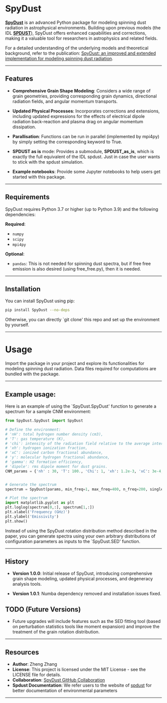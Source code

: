 # SpyDust

[**SpyDust**](https://arxiv.org/abs/2412.03431) is an advanced Python package for modeling spinning dust radiation in astrophysical environments. Building upon previous models (the IDL [**SPDUST**](https://arxiv.org/pdf/1003.4732)), SpyDust offers enhanced capabilities and corrections, making it a valuable tool for researchers in astrophysics and related fields.

For a detailed understanding of the underlying models and theoretical background, refer to the publication: [SpyDust: an improved and extended implementation for modeling spinning dust radiation](https://arxiv.org/abs/2412.03431).

---

## Features

- **Comprehensive Grain Shape Modeling**: Considers a wide range of grain geometries, providing corresponding grain dynamics, directional radiation fields, and angular momentum transports.

- **Updated Physical Processes**: Incorporates corrections and extensions, including updated expressions for the effects of electrical dipole radiation back-reaction and plasma drag on angular momentum dissipation.

- **Parallisation**: Functions can be run in parallel (implemented by mpi4py) by simply setting the corresponding keyword to True.

- **SPDUST as is** mode: Provides a submodule, **SPDUST_as_is**, which is exactly the full equivalent of the IDL spdust. Just in case the user wants to stick with the spdust simulation.

- **Example notebooks**: Provide some Jupyter notebooks to help users get started with this package.

---

## Requirements

SpyDust requires Python 3.7 or higher (up to Python 3.9) and the following dependencies:

**Required**:
- `numpy`
- `scipy`
- `mpi4py`

**Optional**:
- `pandas`: This is not needed for spinning dust spectra, but if free free emission is also desired (using free_free.py), then it is needed.

---

## Installation

You can install SpyDust using pip:

```bash
pip install SpyDust --no-deps
```

Otherwise, you can directly `git clone' this repo and set up the environment by yourself.

---

# Usage

Import the package in your project and explore its functionalities for modeling spinning dust radiation. Data files required for computations are bundled with the package.

---

## Example usage:

Here is an example of using the `SpyDust.SpyDust' function to generate a spectrum for a sample CNM environment:
```python
from SpyDust.SpyDust import SpyDust

# Define the environment:
# 'nH': total hydrogen number density (cm3),
# 'T': gas temperature (K),
# 'chi': intensity of the radiation field relative to the average interstellar radiation field,
# 'xh': hydrogen ionization fraction,
# 'xC': ionized carbon fractional abundance,
# 'y': molecular hydrogen fractional abundance,
# 'gamma': H2 formation efficiency,
# 'dipole': rms dipole moment for dust grains.
CNM_params = {'nh' : 30, 'T': 100., 'Chi': 1, 'xh': 1.2e-3, 'xC': 3e-4, 'y' : 0, 'gamma': 0, 'dipole': 9.3, 'line':7}


# Generate the spectrum
spectrum = SpyDust(params, min_freq=1, max_freq=400, n_freq=200, single_beta=True)

# Plot the spectrum
import matplotlib.pyplot as plt
plt.loglog(spectrum[0,:], spectrum[1,:])
plt.xlabel('Frequency (GHz)')
plt.ylabel('Emissivity')
plt.show()
```

Instead of using the SpyDust rotation distribution method described in the paper, you can generate spectra using your own arbitrary distributions of configuration parameters as inputs to the `SpyDust.SED' function.

--- 

## History

- **Version 1.0.0**: Initial release of SpyDust, introducing comprehensive grain shape modeling, updated physical processes, and degeneracy analysis tools.

- **Version 1.0.1**: Numba dependency removed and installation issues fixed. 

## TODO (Future Versions)
- Future upgrades will include features such as the SED fitting tool (based on perturbation statistics tools like moment expansion) and improve the treatment of the grain rotation distribution.

---

## Resources

- **Author**: Zheng Zhang
- **License**: This project is licensed under the MIT License - see the LICENSE file for details.
- **Collaboration**: [SpyDust GitHub Collaboration](https://github.com/SpyDust/SpyDust)
- **Spdust Documentation**: We refer users to the website of [spdust](https://cosmo.nyu.edu/yacine/spdust/spdust.html) for better documentation of environmental parameters 

---


